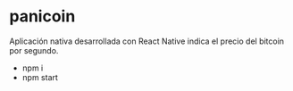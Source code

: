 # panicoin
Aplicación nativa desarrollada con React Native indica el precio del bitcoin por segundo.
<ul>
<li>npm i</li>
<li>npm start</li>
</ul>
